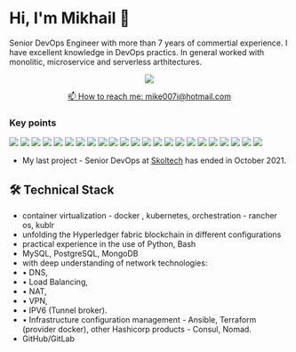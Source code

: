 # Hi, I'm Mikhail 👋
Senior DevOps Engineer with more than 7 years of commertial experience. I have excellent knowledge in DevOps practics.
In general worked with monolitic, microservice and serverless arthitectures.


<p align='center'>
   <a href="https://www.linkedin.com/in/mike-koren/">
       <img src="https://img.shields.io/badge/linkedin-%230077B5.svg?&style=for-the-badge&logo=linkedin&logoColor=white"/>
  
<p align='center'>
   📫 How to reach me: <a href='mailto:mike007i@hotmail.com'>mike007i@hotmail.com</a>



### Key points
<p align='left'>
       <img src="https://img.shields.io/badge/Linux-FCC624?style=for-the-badge&logo=linux&logoColor=black"/>
       <img src="https://img.shields.io/badge/Ubuntu-E95420?style=for-the-badge&logo=ubuntu&logoColor=white"/>
       <img src="https://img.shields.io/badge/Debian-A81D33?style=for-the-badge&logo=debian&logoColor=white"/>
       <img src="https://img.shields.io/badge/mac%20os-000000?style=for-the-badge&logo=apple&logoColor=white"/>
       <img src="https://img.shields.io/badge/Red%20Hat-EE0000?style=for-the-badge&logo=redhat&logoColor=white"/>
       <img src="https://img.shields.io/badge/VIM-%2311AB00.svg?&style=for-the-badge&logo=vim&logoColor=white"/>
       <img src="https://img.shields.io/badge/Raspberry%20Pi-A22846?style=for-the-badge&logo=Raspberry%20Pi&logoColor=white"/>
       <img src="https://img.shields.io/badge/Google_Play-414141?style=for-the-badge&logo=google-play&logoColor=white"/>
       <img src="https://img.shields.io/badge/App_Store-0D96F6?style=for-the-badge&logo=app-store&logoColor=white"/>
       <img src="https://img.shields.io/badge/GNU%20Bash-4EAA25?style=for-the-badge&logo=GNU%20Bash&logoColor=white"/>
       <img src="https://img.shields.io/badge/Telegram-2CA5E0?style=for-the-badge&logo=telegram&logoColor=white"/>
       <img src="https://img.shields.io/badge/Slack-4A154B?style=for-the-badge&logo=slack&logoColor=white"/>
       <img src="https://img.shields.io/badge/PostgreSQL-316192?style=for-the-badge&logo=postgresql&logoColor=white"/>
       <img src="https://img.shields.io/badge/MongoDB-white?style=for-the-badge&logo=mongodb&logoColor=4EA94B"/>
       <img src="https://img.shields.io/badge/Elastic_Search-005571?style=for-the-badge&logo=elasticsearch&logoColor=white"/>
       <img src="https://img.shields.io/badge/Shell_Script-121011?style=for-the-badge&logo=gnu-bash&logoColor=white"/>
       <img src="https://img.shields.io/badge/Git-F05032?style=for-the-badge&logo=git&logoColor=white"/>
       <img src="https://img.shields.io/badge/Nginx-009639?style=for-the-badge&logo=nginx&logoColor=white"/>
       <img src="https://img.shields.io/badge/Ansible-000000?style=for-the-badge&logo=ansible&logoColor=white"/>
       <img src="https://img.shields.io/badge/Jenkins-D24939?style=for-the-badge&logo=Jenkins&logoColor=white"/>
       <img src="https://img.shields.io/badge/Jira-0052CC?style=for-the-badge&logo=Jira&logoColor=white"/>
       <img src="https://img.shields.io/badge/Jira-0052CC?style=for-the-badge&logo=Jira&logoColor=white"/>
       <img src="https://img.shields.io/badge/Kibana-005571?style=for-the-badge&logo=Kibana&logoColor=white"/>
</p>
   
*   My last project - Senior DevOps at [Skoltech](https://www.linkedin.com/school/skolkovo-institute-of-science-and-technology/) has ended in October 2021. 

## 🛠 Technical Stack
*   container virtualization - docker , kubernetes, orchestration - rancher os, kublr 
*   unfolding the Hyperledger fabric blockchain in different configurations
*   practical experience in the use of Python, Bash
*   MySQL, PostgreSQL, MongoDB
*   with deep understanding of network technologies: 
*    • DNS, 
*    • Load Balancing, 
*    • NAT, 
*    • VPN, 
*    • IPV6 (Tunnel broker).
*    • Infrastructure configuration management - Ansible, Terraform (provider docker), other Hashicorp products - Consul, Nomad.
*   GitHub/GitLab



<div align="center" style="margin: 40px 0">
   <a href="https://github.com/Mike007i/github-profile-views-counter">
  
   </a>
</div>
